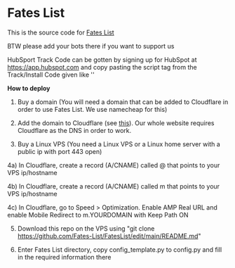 # Fates List

This is the source code for [Fates List](https://fateslist.xyz)

BTW please add your bots there if you want to support us

HubSport Track Code can be gotten by signing up for HubSpot at https://app.hubspot.com and copy pasting the script tag from the Track/Install Code given like '<script type="text/javascript" id="hs-script-loader" async defer src="//js.hs-scripts.com/REDACTED.js"></script>'


**How to deploy**

1. Buy a domain (You will need a domain that can be added to Cloudflare in order to use Fates List. We use namecheap for this)

2. Add the domain to Cloudflare (see [this](https://support.cloudflare.com/hc/en-us/articles/201720164-Creating-a-Cloudflare-account-and-adding-a-website)). Our whole website requires Cloudflare as the DNS in order to work.

3. Buy a Linux VPS (You need a Linux VPS or a Linux home server with a public ip with port 443 open)

 4a) In Cloudflare, create a record (A/CNAME) called @ that points to your VPS ip/hostname

 4b) In Cloudflare, create a record (A/CNAME) called m that points to your VPS ip/hostname

 4c) In Cloudflare, go to Speed > Optimization. Enable AMP Real URL and enable Mobile Redirect to m.YOURDOMAIN with Keep Path ON

5. Download this repo on the VPS using "git clone https://github.com/Fates-List/FatesList/edit/main/README.md"

6. Enter Fates List directory, copy config_template.py to config.py and fill in the required information there
